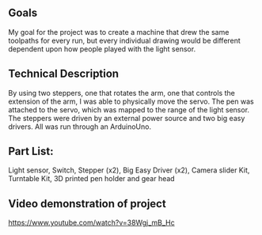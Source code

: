 ## Goals

My goal for the project was to create a machine that drew the same toolpaths for every run, but every individual drawing would be different dependent upon how people played with the light sensor. 


## Technical Description

By using two steppers, one that rotates the arm, one that controls the extension of the arm, I was able to physically move the servo. The pen was attached to the servo, which was mapped to the range of the light sensor. The steppers were driven by an external power source and two big easy drivers. All was run through an ArduinoUno.


## Part List:

Light sensor, Switch, Stepper (x2), Big Easy Driver (x2), Camera slider Kit, Turntable Kit, 3D printed pen holder and gear head



## Video demonstration of project

https://www.youtube.com/watch?v=38Wgj_mB_Hc
